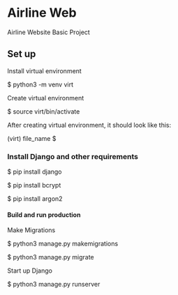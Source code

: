 # Airline Web

Airline Website Basic Project


## Set up

Install virtual environment

$ python3 -m venv virt

Create virtual environment

$ source virt/bin/activate

After creating virtual environment, it should look like this:

(virt) file_name $

### Install Django and other requirements

$ pip install django

$ pip install bcrypt

$ pip install argon2


#### Build and run production

Make Migrations

$ python3 manage.py makemigrations 

$ python3 manage.py migrate


Start up Django

$ python3 manage.py runserver
